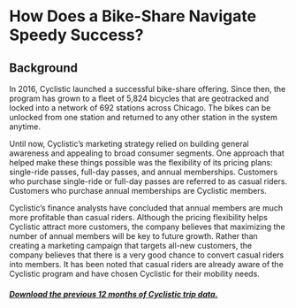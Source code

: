 # How Does a Bike-Share Navigate Speedy Success?
## Background
In 2016, Cyclistic launched a successful bike-share offering. Since then, the program has grown to a fleet of 5,824 bicycles that
are geotracked and locked into a network of 692 stations across Chicago. The bikes can be unlocked from one station and
returned to any other station in the system anytime.

Until now, Cyclistic’s marketing strategy relied on building general awareness and appealing to broad consumer segments.
One approach that helped make these things possible was the flexibility of its pricing plans: single-ride passes, full-day passes,
and annual memberships. Customers who purchase single-ride or full-day passes are referred to as casual riders. Customers
who purchase annual memberships are Cyclistic members.

Cyclistic’s finance analysts have concluded that annual members are much more profitable than casual riders. Although the
pricing flexibility helps Cyclistic attract more customers, the company believes that maximizing the number of annual members will
be key to future growth. Rather than creating a marketing campaign that targets all-new customers, the company believes that there is a
very good chance to convert casual riders into members. It has been noted that casual riders are already aware of the Cyclistic
program and have chosen Cyclistic for their mobility needs.

##### [Download the previous 12 months of Cyclistic trip data.](https://divvy-tripdata.s3.amazonaws.com/index.html)
